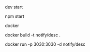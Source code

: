 dev start

npm start


docker

docker build -t notify/desc .

docker run -p 3030:3030 -d notify/desc